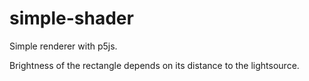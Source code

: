 # simple-shader

Simple renderer with p5js.

Brightness of the rectangle depends on its distance to the lightsource.
